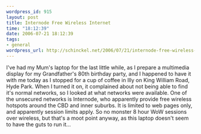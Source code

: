 ```yaml
--- 
wordpress_id: 915
layout: post
title: Internode Free Wireless Internet
time: "18:12:39"
date: 2006-07-21 18:12:39
tags: 
- general
wordpress_url: http://schinckel.net/2006/07/21/internode-free-wireless-internet/
---
```

I've had my Mum's laptop for the last little while, as I prepare a multimedia display for my Grandfather's 80th birthday party, and I happened to have it with me today as I stopped for a cup of coffee in Illy on King William Road, Hyde Park. When I turned it on, it complained about not being able to find it's normal networks, so I looked at what networks were available. One of the unsecured networks is Internode, who apparently provide free wireless hotspots around the CBD and inner suburbs. It is limited to web pages only, and apparently session limits apply. So no monster 8 hour WoW sessions over wireless, but that's a moot point anyway, as this laptop doesn't seem to have the guts to run it... 
